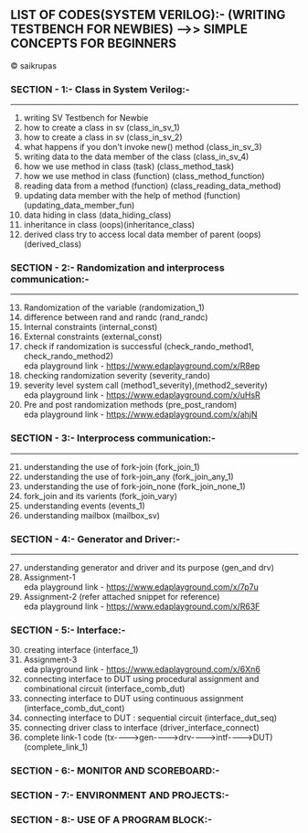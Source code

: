 ## LIST OF CODES(SYSTEM VERILOG):- (WRITING TESTBENCH FOR NEWBIES) -->> SIMPLE CONCEPTS FOR BEGINNERS
&copy; saikrupas

 ### SECTION - 1:- Class in System Verilog:-
 -----
  1. writing SV Testbench for Newbie  
  2. how to create a class in sv (class_in_sv_1)  
  3. how to create a class in sv (class_in_sv_2)  
  4. what happens if you don't invoke new() method (class_in_sv_3)  
  5. writing data to the data member of the class (class_in_sv_4)  
  6. how we use method in class (task) (class_method_task)  
  7. how we use method in class (function) (class_method_function)  
  8. reading data from a method (function) (class_reading_data_method)   
  9. updating data member with the help of method (function)(updating_data_member_fun)   
  10. data hiding in class (data_hiding_class)  
  11. inheritance in class (oops)(inheritance_class)
  12. derived class try to access local data member of parent (oops) (derived_class)  

   ### SECTION - 2:- Randomization and interprocess communication:- 
   ----
   13. Randomization of the variable (randomization_1)  
   14. difference between rand and randc (rand_randc)  
   15. Internal constraints (internal_const)
   16. External constraints (external_const)
   17. check if randomization is successful (check_rando_method1, check_rando_method2)  
        eda playground link - https://www.edaplayground.com/x/R8ep
   18. checking randomization severity (severity_rando)
   19. severity level system call (method1_severity),(method2_severity)  
        eda playground link - https://www.edaplayground.com/x/uHsR  
   20. Pre and post randomization methods (pre_post_random)  
        eda playground link - https://www.edaplayground.com/x/ahjN 

   ### SECTION - 3:- Interprocess communication:-  
   ----
   21. understanding the use of fork-join (fork_join_1)    
   22. understanding the use of fork-join_any (fork_join_any_1) 
   23. understanding the use of fork-join_none (fork_join_none_1)   
   24. fork_join and its varients (fork_join_vary)  
   25. understanding events (events_1)
   26. understanding mailbox (mailbox_sv)  
   
   ### SECTION - 4:- Generator and Driver:-
   ----
   27. understanding generator and driver and its purpose (gen_and drv)  
   28. Assignment-1   
        eda playground link - https://www.edaplayground.com/x/7p7u  
   29. Assignment-2     (refer attached snippet for reference)  
        eda playground link - https://www.edaplayground.com/x/R63F  

   ### SECTION - 5:- Interface:-     
   30. creating interface (interface_1)  
   31. Assignment-3  
        eda playground link - https://www.edaplayground.com/x/6Xn6  
   32. connecting interface to DUT using procedural assignment and combinational circuit (interface_comb_dut)   
   33. connecting interface to DUT using continuous assignment (interface_comb_dut_cont)  
   34. connecting interface to DUT : sequential circuit (interface_dut_seq)
   35. connecting driver class to interface (driver_interface_connect)
   36. complete link-1 code (tx---->gen---->drv---->intf---->DUT) (complete_link_1)

   ### SECTION - 6:- MONITOR AND SCOREBOARD:-  

   ### SECTION - 7:- ENVIRONMENT AND PROJECTS:-  

   ### SECTION - 8:- USE OF A PROGRAM BLOCK:-        


